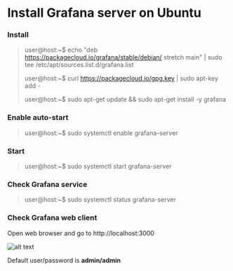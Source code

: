 # Install Grafana server on Ubuntu

### Install

> user@host:~$ echo "deb https://packagecloud.io/grafana/stable/debian/ stretch main" | sudo tee /etc/apt/sources.list.d/grafana.list
> 
> user@host:~$  curl https://packagecloud.io/gpg.key | sudo apt-key add -
> 
> user@host:~$  sudo apt-get update && sudo apt-get install -y grafana     


### Enable auto-start 


> user@host:~$ sudo systemctl enable grafana-server


### Start

> user@host:~$ sudo systemctl start grafana-server

### Check Grafana service 

> user@host:~$ sudo systemctl status grafana-server 


### Check Grafana web client

Open web browser and go to http://localhost:3000 

![alt text](https://drive.google.com/uc?id=1ajajwCI7s-Aez7DuXTD2kQtxYUykprDD "Grafana in browser")

Default user/password is **admin/admin**

